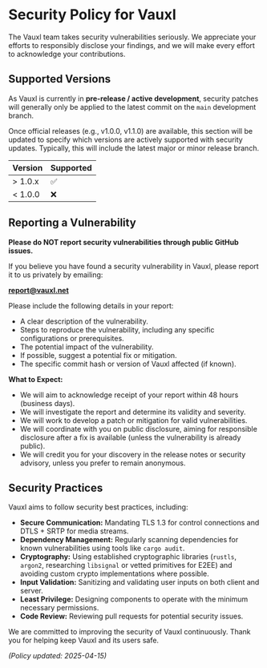 # Security Policy for Vauxl

The Vauxl team takes security vulnerabilities seriously. We appreciate your efforts to responsibly disclose your findings, and we will make every effort to acknowledge your contributions.

## Supported Versions

As Vauxl is currently in **pre-release / active development**, security patches will generally only be applied to the latest commit on the `main` development branch.

Once official releases (e.g., v1.0.0, v1.1.0) are available, this section will be updated to specify which versions are actively supported with security updates. Typically, this will include the latest major or minor release branch.

| Version | Supported          |
| ------- | ------------------ |
| > 1.0.x | :white_check_mark: | <!-- Example: Update once releases start -->
| < 1.0.0 | :x:                |

## Reporting a Vulnerability

**Please do NOT report security vulnerabilities through public GitHub issues.**

If you believe you have found a security vulnerability in Vauxl, please report it to us privately by emailing:

**[report@vauxl.net](mailto:report@vauxl.net)**

Please include the following details in your report:

*   A clear description of the vulnerability.
*   Steps to reproduce the vulnerability, including any specific configurations or prerequisites.
*   The potential impact of the vulnerability.
*   If possible, suggest a potential fix or mitigation.
*   The specific commit hash or version of Vauxl affected (if known).

**What to Expect:**

*   We will aim to acknowledge receipt of your report within 48 hours (business days).
*   We will investigate the report and determine its validity and severity.
*   We will work to develop a patch or mitigation for valid vulnerabilities.
*   We will coordinate with you on public disclosure, aiming for responsible disclosure after a fix is available (unless the vulnerability is already public).
*   We will credit you for your discovery in the release notes or security advisory, unless you prefer to remain anonymous.

## Security Practices

Vauxl aims to follow security best practices, including:

*   **Secure Communication:** Mandating TLS 1.3 for control connections and DTLS + SRTP for media streams.
*   **Dependency Management:** Regularly scanning dependencies for known vulnerabilities using tools like `cargo audit`.
*   **Cryptography:** Using established cryptographic libraries (`rustls`, `argon2`, researching `libsignal` or vetted primitives for E2EE) and avoiding custom crypto implementations where possible.
*   **Input Validation:** Sanitizing and validating user inputs on both client and server.
*   **Least Privilege:** Designing components to operate with the minimum necessary permissions.
*   **Code Review:** Reviewing pull requests for potential security issues.

We are committed to improving the security of Vauxl continuously. Thank you for helping keep Vauxl and its users safe.

*(Policy updated: 2025-04-15)*